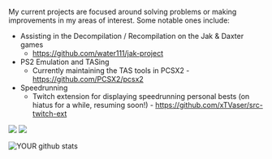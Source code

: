 My current projects are focused around solving problems or making improvements in my areas of interest.  Some notable ones include:
- Assisting in the Decompilation / Recompilation on the Jak & Daxter games
  - https://github.com/water111/jak-project
- PS2 Emulation and TASing
  - Currently maintaining the TAS tools in PCSX2 - https://github.com/PCSX2/pcsx2
- Speedrunning
  - Twitch extension for displaying speedrunning personal bests (on hiatus for a while, resuming soon!) - https://github.com/xTVaser/src-twitch-ext

[<img src="https://img.shields.io/badge/youtube-%23FF0000.svg?&style=for-the-badge&logo=youtube&logoColor=white"/>](https://www.youtube.com/c/xTVaser/videos) [<img src="https://img.shields.io/badge/twitch-%239146FF.svg?&style=for-the-badge&logo=twitch&logoColor=white"/>](https://www.twitch.tv/xtvaser)

![YOUR github stats](https://github-readme-stats.vercel.app/api?username=xTVaser&hide_rank=true&theme=radical)
